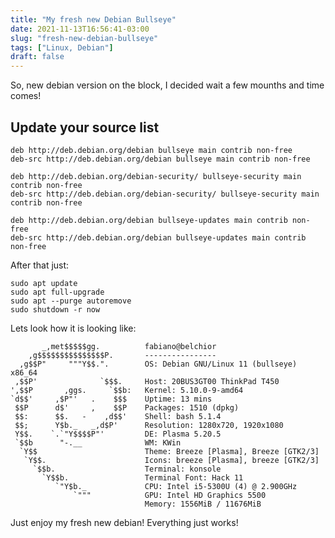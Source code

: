 ```yaml
---
title: "My fresh new Debian Bullseye"
date: 2021-11-13T16:56:41-03:00
slug: "fresh-new-debian-bullseye"
tags: ["Linux, Debian"]
draft: false
---
```


So, new debian version on the block, I decided wait a few mounths and time comes!

## Update your source list

```
deb http://deb.debian.org/debian bullseye main contrib non-free
deb-src http://deb.debian.org/debian bullseye main contrib non-free

deb http://deb.debian.org/debian-security/ bullseye-security main contrib non-free
deb-src http://deb.debian.org/debian-security/ bullseye-security main contrib non-free

deb http://deb.debian.org/debian bullseye-updates main contrib non-free
deb-src http://deb.debian.org/debian bullseye-updates main contrib non-free

```

After that just:

    sudo apt update
    sudo apt full-upgrade
    sudo apt --purge autoremove
    sudo shutdown -r now

Lets look how it is looking like:

```
       _,met$$$$$gg.          fabiano@belchior
    ,g$$$$$$$$$$$$$$$P.       ----------------
  ,g$$P"     """Y$$.".        OS: Debian GNU/Linux 11 (bullseye) x86_64
 ,$$P'              `$$$.     Host: 20BUS3GT00 ThinkPad T450
',$$P       ,ggs.     `$$b:   Kernel: 5.10.0-9-amd64
`d$$'     ,$P"'   .    $$$    Uptime: 13 mins
 $$P      d$'     ,    $$P    Packages: 1510 (dpkg)
 $$:      $$.   -    ,d$$'    Shell: bash 5.1.4
 $$;      Y$b._   _,d$P'      Resolution: 1280x720, 1920x1080
 Y$$.    `.`"Y$$$$P"'         DE: Plasma 5.20.5
 `$$b      "-.__              WM: KWin
  `Y$$                        Theme: Breeze [Plasma], Breeze [GTK2/3]
   `Y$$.                      Icons: breeze [Plasma], breeze [GTK2/3]
     `$$b.                    Terminal: konsole
       `Y$$b.                 Terminal Font: Hack 11
          `"Y$b._             CPU: Intel i5-5300U (4) @ 2.900GHz
              `"""            GPU: Intel HD Graphics 5500
                              Memory: 1556MiB / 11676MiB

```

Just enjoy my fresh new debian!
Everything just works!
